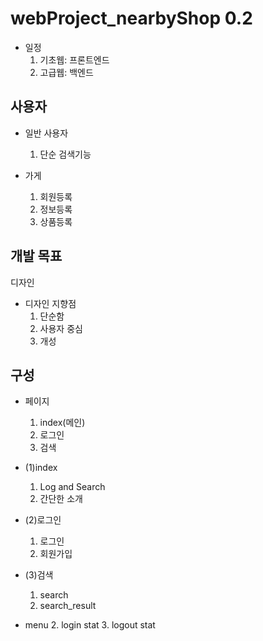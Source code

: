# webProject_nearbyShop 0.2

* 일정
  1. 기초웹: 프론트엔드 
  2. 고급웹: 백엔드



## 사용자
* 일반 사용자
  1. 단순 검색기능
  
* 가게
  1. 회원등록
  2. 정보등록
  3. 상품등록
  


## 개발 목표
  디자인
  
* 디자인 지향점
  1. 단순함
  2. 사용자 중심
  3. 개성



## 구성
* 페이지
  1. index(메인)
  2. 로그인
  3. 검색

* (1)index
  1. Log and Search
  2. 간단한 소개

* (2)로그인
  1. 로그인
  2. 회원가입

* (3)검색
  1. search
  2. search_result

* menu
  2. login stat
  3. logout stat
    
